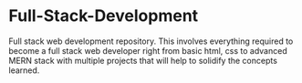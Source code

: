 # Full-Stack-Development
Full stack web development repository. This involves everything required to become a full stack web developer right from basic html, css to advanced MERN stack with multiple projects that will help to solidify the concepts learned.
